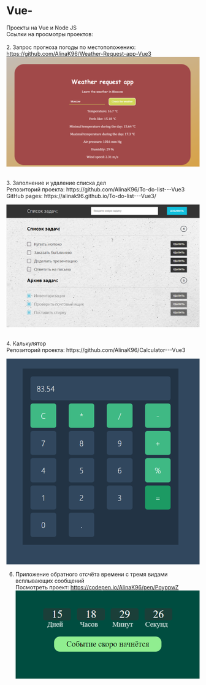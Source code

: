 # Vue-
Проекты на Vue и Node JS <br>
Ссылки на просмотры проектов: <br>
<br>
2. Запрос прогноза погоды по местоположению:<br>
 https://github.com/AlinaK96/Weather-Request-app-Vue3
<br>
![Вид:](./results/weather.png)


<br>
3. Заполнение и удаление списка дел <br>
Репозиторий проекта: https://github.com/AlinaK96/To-do-list---Vue3 <br>
GitHub pages: https://alinak96.github.io/To-do-list---Vue3/ <br>

![Вид:](./results/todolist-overview.png)

<br>
4. Калькулятор <br>
Репозиторий проекта: https://github.com/AlinaK96/Calculator---Vue3 <br>

![Вид:](./results/calculator.png)

6. Приложение обратного отсчёта времени с тремя видами всплывающих сообщений <br>
Посмотреть проект: https://codepen.io/AlinaK96/pen/PoyppwZ <br>
![Вид:](./results/timer1.png)


